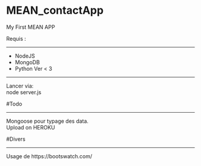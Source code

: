 # MEAN_contactApp
My First MEAN APP

Requis :
<hr>
<ul>
<li>NodeJS</li>
<li>MongoDB</li>
<li>Python Ver < 3</li>
</ul>
<hr>

Lancer via:
<br>
node server.js

#Todo
<hr>
Mongoose pour typage des data.
<br>
Upload on HEROKU

#Divers
<hr>
Usage de https://bootswatch.com/
